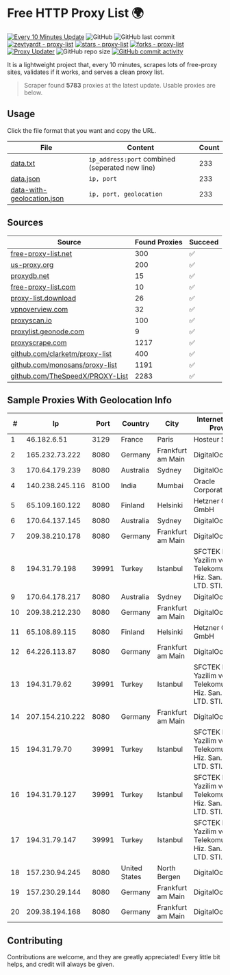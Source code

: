 
# Free HTTP Proxy List 🌍

[![Every 10 Minutes Update](https://github.com/mertguvencli/http-proxy-list/actions/workflows/main.yml/badge.svg?branch=main)](https://github.com/mertguvencli/http-proxy-list/actions/workflows/main.yml)
![GitHub](https://img.shields.io/github/license/mertguvencli/http-proxy-list)
![GitHub last commit](https://img.shields.io/github/last-commit/mertguvencli/http-proxy-list)
[![zevtyardt - proxy-list](https://img.shields.io/static/v1?label=zevtyardt&message=proxy-list&color=blue&logo=github)](https://github.com/zevtyardt/proxy-list "Go to GitHub repo")
[![stars - proxy-list](https://img.shields.io/github/stars/zevtyardt/proxy-list?style=social)](https://github.com/zevtyardt/proxy-list)
[![forks - proxy-list](https://img.shields.io/github/forks/zevtyardt/proxy-list?style=social)](https://github.com/zevtyardt/proxy-list)
[![Proxy Updater](https://github.com/zevtyardt/proxy-list/workflows/Proxy%20Updater/badge.svg)](https://github.com/zevtyardt/proxy-list/actions?query=workflow:"Proxy+Updater")
![GitHub repo size](https://img.shields.io/github/repo-size/zevtyardt/proxy-list)
[![GitHub commit activity](https://img.shields.io/github/commit-activity/m/zevtyardt/proxy-list?logo=commits)](https://github.com/zevtyardt/proxy-list/commits/main)

It is a lightweight project that, every 10 minutes, scrapes lots of free-proxy sites, validates if it works, and serves a clean proxy list.

> Scraper found **5783** proxies at the latest update. Usable proxies are below.

## Usage

Click the file format that you want and copy the URL.

|File|Content|Count|
|----|-------|-----|
|[data.txt](https://raw.githubusercontent.com/mertguvencli/http-proxy-list/main/proxy-list/data.txt)|`ip_address:port` combined (seperated new line)|233|
|[data.json](https://raw.githubusercontent.com/mertguvencli/http-proxy-list/main/proxy-list/data.json)|`ip, port`|233|
|[data-with-geolocation.json](https://raw.githubusercontent.com/mertguvencli/http-proxy-list/main/proxy-list/data-with-geolocation.json)|`ip, port, geolocation`|233|

## Sources

|Source|Found Proxies|Succeed|
|------|-------------|-------|
|[free-proxy-list.net](https://free-proxy-list.net)|300|✅|
|[us-proxy.org](https://www.us-proxy.org)|200|✅|
|[proxydb.net](http://proxydb.net)|15|✅|
|[free-proxy-list.com](https://free-proxy-list.com/?page=&port=&type%5B%5D=http&type%5B%5D=https&up_time=0&search=Search)|10|✅|
|[proxy-list.download](https://www.proxy-list.download/HTTP)|26|✅|
|[vpnoverview.com](https://vpnoverview.com/privacy/anonymous-browsing/free-proxy-servers)|32|✅|
|[proxyscan.io](https://www.proxyscan.io)|100|✅|
|[proxylist.geonode.com](https://proxylist.geonode.com/api/proxy-list?limit=300&page=1&sort_by=lastChecked&sort_type=desc&protocols=http,https)|9|✅|
|[proxyscrape.com](https://api.proxyscrape.com/v2/?request=displayproxies&protocol=http&timeout=10000&country=all&ssl=all&anonymity=all)|1217|✅|
|[github.com/clarketm/proxy-list](https://raw.githubusercontent.com/clarketm/proxy-list/master/proxy-list-raw.txt)|400|✅|
|[github.com/monosans/proxy-list](https://raw.githubusercontent.com/monosans/proxy-list/main/proxies/http.txt)|1191|✅|
|[github.com/TheSpeedX/PROXY-List](https://raw.githubusercontent.com/TheSpeedX/PROXY-List/master/http.txt)|2283|✅|


## Sample Proxies With Geolocation Info

|#|Ip|Port|Country|City|Internet Service Provider|
|-|--|----|-------|----|-------------------------|
|1|46.182.6.51|3129|France|Paris|Hosteur SAS|
|2|165.232.73.222|8080|Germany|Frankfurt am Main|DigitalOcean, LLC|
|3|170.64.179.239|8080|Australia|Sydney|DigitalOcean, LLC|
|4|140.238.245.116|8100|India|Mumbai|Oracle Corporation|
|5|65.109.160.122|8080|Finland|Helsinki|Hetzner Online GmbH|
|6|170.64.137.145|8080|Australia|Sydney|DigitalOcean, LLC|
|7|209.38.210.178|8080|Germany|Frankfurt am Main|DigitalOcean|
|8|194.31.79.198|39991|Turkey|Istanbul|SFCTEK Bilisim Yazilim ve Telekomunikasyon Hiz. San. ve Tic. LTD. STI.|
|9|170.64.178.217|8080|Australia|Sydney|DigitalOcean, LLC|
|10|209.38.212.230|8080|Germany|Frankfurt am Main|DigitalOcean|
|11|65.108.89.115|8080|Finland|Helsinki|Hetzner Online GmbH|
|12|64.226.113.87|8080|Germany|Frankfurt am Main|DigitalOcean, LLC|
|13|194.31.79.62|39991|Turkey|Istanbul|SFCTEK Bilisim Yazilim ve Telekomunikasyon Hiz. San. ve Tic. LTD. STI.|
|14|207.154.210.222|8080|Germany|Frankfurt am Main|DigitalOcean, LLC|
|15|194.31.79.70|39991|Turkey|Istanbul|SFCTEK Bilisim Yazilim ve Telekomunikasyon Hiz. San. ve Tic. LTD. STI.|
|16|194.31.79.127|39991|Turkey|Istanbul|SFCTEK Bilisim Yazilim ve Telekomunikasyon Hiz. San. ve Tic. LTD. STI.|
|17|194.31.79.147|39991|Turkey|Istanbul|SFCTEK Bilisim Yazilim ve Telekomunikasyon Hiz. San. ve Tic. LTD. STI.|
|18|157.230.94.245|8080|United States|North Bergen|DigitalOcean, LLC|
|19|157.230.29.144|8080|Germany|Frankfurt am Main|DigitalOcean, LLC|
|20|209.38.194.168|8080|Germany|Frankfurt am Main|DigitalOcean|



## Contributing

Contributions are welcome, and they are greatly appreciated! Every
little bit helps, and credit will always be given.


